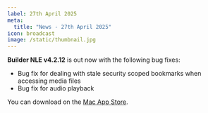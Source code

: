 ```yaml
---
label: 27th April 2025
meta:
  title: "News - 27th April 2025"
icon: broadcast
image: /static/thumbnail.jpg
---
```


**Builder NLE v4.2.12** is out now with the following bug fixes:

- Bug fix for dealing with stale security scoped bookmarks when accessing media files
- Bug fix for audio playback

You can download on the [Mac App Store](https://apps.apple.com/au/app/builder-nle/id6450122801?mt=12).
